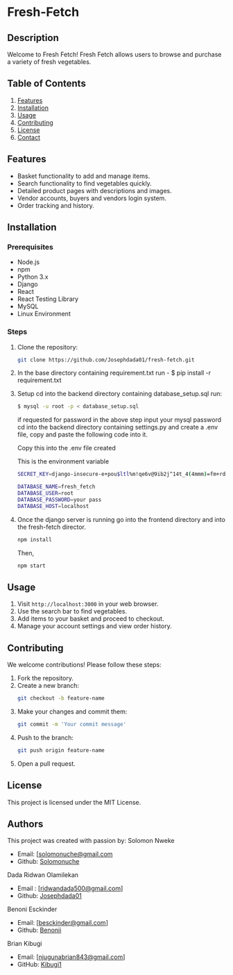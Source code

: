# Fresh-Fetch

## Description
Welcome to Fresh Fetch! Fresh Fetch allows users to browse and purchase a variety of fresh vegetables.

## Table of Contents
1. [Features](#features)
2. [Installation](#installation)
3. [Usage](#usage)
4. [Contributing](#contributing)
5. [License](#license)
6. [Contact](#contact)

## Features
- Basket functionality to add and manage items.
- Search functionality to find vegetables quickly.
- Detailed product pages with descriptions and images.
- Vendor accounts, buyers and vendors login system.
- Order tracking and history.

## Installation
### Prerequisites
- Node.js
- npm
- Python 3.x
- Django
- React
- React Testing Library
- MySQL
- Linux Environment

### Steps
1. Clone the repository:
    ```bash
    git clone https://github.com/Josephdada01/fresh-fetch.git
    ```

2. In the base directory containing requirement.txt run - $ pip install -r requirement.txt

3. Setup
   cd into the backend directory containing database_setup.sql run:
   ```bash 
   $ mysql -u root -p < database_setup.sql
   ```

   if requested for password in the above step input your mysql password
   cd into the backend directory containing settings.py and create a .env file, copy and paste the following code into it.
   
   Copy this into the .env file created

   This is the environment variable

   ```bash
   SECRET_KEY=django-insecure-e+pou$ltl%m!qe6v@9ib2j^14t_4(4mmm)=fm+rd@sgo#xao

   DATABASE_NAME=fresh_fetch
   DATABASE_USER=root
   DATABASE_PASSWORD=your pass
   DATABASE_HOST=localhost
   ```
4. Once the django server is running go into the frontend directory and into the fresh-fetch director.
   
   ```bash
   npm install
   ```
   Then,
   ```bash
   npm start
   ``` 

## Usage
1. Visit `http://localhost:3000` in your web browser.
2. Use the search bar to find vegetables.
3. Add items to your basket and proceed to checkout.
4. Manage your account settings and view order history.

## Contributing
We welcome contributions! Please follow these steps:
1. Fork the repository.
2. Create a new branch:
    ```bash
    git checkout -b feature-name
    ```
3. Make your changes and commit them:
    ```bash
    git commit -m 'Your commit message'
    ```
4. Push to the branch:
    ```bash
    git push origin feature-name
    ```
5. Open a pull request.

## License
This project is licensed under the MIT License.

## Authors
This project was created with passion by:
Solomon Nweke
- Email: [solomonuche@gmail.com
- Github: [Solomonuche](https://github.com/Solomonuche)


Dada Ridwan Olamilekan
- Email : [ridwandada500@gmail.com]
- Github: [Josephdada01](https://github.com/Josephdada01)

Benoni Esckinder
- Email: [besckinder@gmail.com]
- Github: [Benonii](https://github.com/Benonii)

Brian Kibugi
- Email: [njugunabrian843@gmail.com]
- GitHub: [Kibugi1](https://github.com/Kibugi1)

